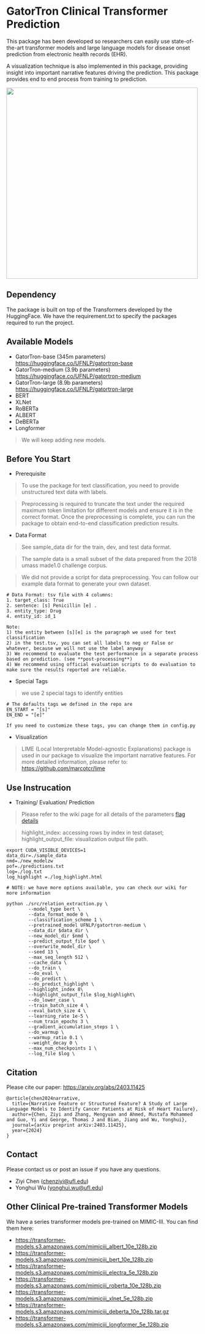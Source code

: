 # GatorTron Clinical Transformer Prediction

This package has been developed so researchers can easily use state-of-the-art transformer models and large language models for disease onset prediction from electronic health records (EHR).

A visualization technique is also implemented in this package, providing insight into important narrative features driving the prediction. This package provides end to end process from training to prediction.

<img src="https://github.com/user-attachments/assets/e9ac2dca-b89a-47ee-86d6-31fa2b4c6160" width="500" height="500">

## Dependency
The package is built on top of the Transformers developed by the HuggingFace.
We have the requirement.txt to specify the packages required to run the project.

## Available Models
- GatorTron-base (345m parameters) https://huggingface.co/UFNLP/gatortron-base
- GatorTron-medium (3.9b parameters) https://huggingface.co/UFNLP/gatortron-medium
- GatorTron-large (8.9b parameters) https://huggingface.co/UFNLP/gatortron-large
- BERT
- XLNet
- RoBERTa
- ALBERT
- DeBERTa
- Longformer
> We will keep adding new models.

## Before You Start
- Prerequisite
> To use the package for text classification, you need to provide unstructured text data with labels.

> Preprocessing is required to truncate the text under the required maximum token limitation for different models and ensure it is in the correct format.
Once the preprocessing is complete, you can run the package to obtain end-to-end classification prediction results.

- Data Format
> See sample_data dir for the train, dev, and test data format.

> The sample data is a small subset of the data prepared from the 2018 umass made1.0 challenge corpus.

> We did not provide a script for data preprocessing. You can follow our example data format to generate your own dataset. 

```
# Data Format: tsv file with 4 columns:
1. target_class: True
2. sentence: [s] Penicillin [e] .
3. entity_type: Drug
4. entity_id: id_1

Note: 
1) the entity between [s][e] is the paragraph we used for text classification
2) in the test.tsv, you can set all labels to neg or False or whatever, because we will not use the label anyway
3) We recommend to evaluate the test performance in a separate process based on prediction. (see **post-processing**)
4) We recommend using official evaluation scripts to do evaluation to make sure the results reported are reliable.
```
- Special Tags
> we use 2 special tags to identify entities
```
# The defaults tags we defined in the repo are
EN_START = "[s]"
EN_END = "[e]"

If you need to customize these tags, you can change them in config.py
```
- Visualization 
> LIME (Local Interpretable Model-agnostic Explanations) package is used in our package to visualize the important narrative features. For more detailed information, please refer to: https://github.com/marcotcr/lime

## Use Instrucation

- Training/ Evaluation/ Prediction
> Please refer to the wiki page for all details of the parameters
> [flag details](https://github.com/uf-hobi-informatics-lab/ClinicalTransformerRelationExtraction/wiki/all-parameters)

> highlight_index: accessing rows by index in test dataset; highlight_output_file: visualization output file path.

```shell script
export CUDA_VISIBLE_DEVICES=1
data_dir=./sample_data
nmd=./new_modelzw
pof=./predictions.txt
log=./log.txt
log_highlight =./log_highlight.html

# NOTE: we have more options available, you can check our wiki for more information

python ./src/relation_extraction.py \
		--model_type bert \
		--data_format_mode 0 \
		--classification_scheme 1 \
		--pretrained_model UFNLP/gatortron-medium \
		--data_dir $data_dir \
		--new_model_dir $nmd \
		--predict_output_file $pof \
		--overwrite_model_dir \
		--seed 13 \
		--max_seq_length 512 \
		--cache_data \
		--do_train \
		--do_eval \
		--do_predict \
		--do_predict_highlight \
		--highlight_index 8\
		--highlight_output_file $log_highlight\
		--do_lower_case \
		--train_batch_size 4 \
		--eval_batch_size 4 \
		--learning_rate 1e-5 \
		--num_train_epochs 3 \
		--gradient_accumulation_steps 1 \
		--do_warmup \
		--warmup_ratio 0.1 \
		--weight_decay 0 \
		--max_num_checkpoints 1 \
		--log_file $log \
```

## Citation
Please cite our paper: https://arxiv.org/abs/2403.11425
```
@article{chen2024narrative,
  title={Narrative Feature or Structured Feature? A Study of Large Language Models to Identify Cancer Patients at Risk of Heart Failure},
  author={Chen, Ziyi and Zhang, Mengyuan and Ahmed, Mustafa Mohammed and Guo, Yi and George, Thomas J and Bian, Jiang and Wu, Yonghui},
  journal={arXiv preprint arXiv:2403.11425},
  year={2024}
}
```

## Contact
Please contact us or post an issue if you have any questions.
* Ziyi Chen (chenziyi@ufl.edu)
* Yonghui Wu (yonghui.wu@ufl.edu)

## Other Clinical Pre-trained Transformer Models
We have a series transformer models pre-trained on MIMIC-III.
You can find them here:
- https://transformer-models.s3.amazonaws.com/mimiciii_albert_10e_128b.zip
- https://transformer-models.s3.amazonaws.com/mimiciii_bert_10e_128b.zip
- https://transformer-models.s3.amazonaws.com/mimiciii_electra_5e_128b.zip
- https://transformer-models.s3.amazonaws.com/mimiciii_roberta_10e_128b.zip
- https://transformer-models.s3.amazonaws.com/mimiciii_xlnet_5e_128b.zip
- https://transformer-models.s3.amazonaws.com/mimiciii_deberta_10e_128b.tar.gz
- https://transformer-models.s3.amazonaws.com/mimiciii_longformer_5e_128b.zip
